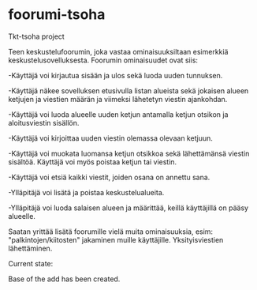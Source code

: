 # foorumi-tsoha

Tkt-tsoha project

Teen keskustelufoorumin, joka vastaa ominaisuuksiltaan esimerkkiä keskustelusovelluksesta. Foorumin ominaisuudet ovat siis:

-Käyttäjä voi kirjautua sisään ja ulos sekä luoda uuden tunnuksen.

-Käyttäjä näkee sovelluksen etusivulla listan alueista sekä jokaisen alueen ketjujen ja viestien määrän ja viimeksi lähetetyn viestin ajankohdan.

-Käyttäjä voi luoda alueelle uuden ketjun antamalla ketjun otsikon ja aloitusviestin sisällön.

-Käyttäjä voi kirjoittaa uuden viestin olemassa olevaan ketjuun.

-Käyttäjä voi muokata luomansa ketjun otsikkoa sekä lähettämänsä viestin sisältöä. Käyttäjä voi myös poistaa ketjun tai viestin. 

-Käyttäjä voi etsiä kaikki viestit, joiden osana on annettu sana. 

-Ylläpitäjä voi lisätä ja poistaa keskustelualueita. 

-Ylläpitäjä voi luoda salaisen alueen ja määrittää, keillä käyttäjillä on pääsy alueelle.

Saatan yrittää lisätä foorumille vielä muita ominaisuuksia, esim: "palkintojen/kiitosten" jakaminen muille käyttäjille. Yksityisviestien lähettäminen.

Current state:

Base of the add has been created. 
